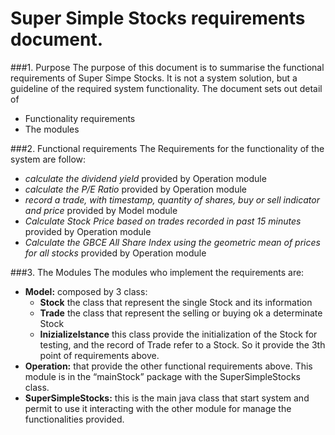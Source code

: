 
# Super Simple Stocks requirements document.
###1. Purpose 
The purpose of this document is to summarise the functional requirements of Super Simpe Stocks. It is not a system solution, but a guideline of the required system functionality.
The document sets out detail of 
* Functionality requirements
* The modules 

###2. Functional requirements
The Requirements for the functionality of the system are follow:
* *calculate the dividend yield* provided by Operation module
* *calculate the P/E Ratio* provided by Operation module
* *record a trade, with timestamp, quantity of shares, buy or sell indicator and price* provided by Model module
* *Calculate Stock Price based on trades recorded in past 15 minutes* provided by Operation module 
* *Calculate the GBCE All Share Index using the geometric mean of prices for all stocks* provided by Operation module

###3. The Modules
The modules who implement the requirements are:
* **Model:** composed by 3 class:
  * **Stock** the class that represent the single Stock and its information
  * **Trade** the class that represent the selling or buying ok a determinate Stock
  * **InizializeIstance** this class provide the initialization of the Stock for testing, and the  record of Trade refer to a Stock. So it provide the 3th point of requirements above.
* **Operation:** that provide the other functional requirements above. This module is in the “mainStock” package with the SuperSimpleStocks class. 
*	**SuperSimpleStocks:** this is the main java class that start system and permit to use it interacting with the other module for manage the functionalities provided.
